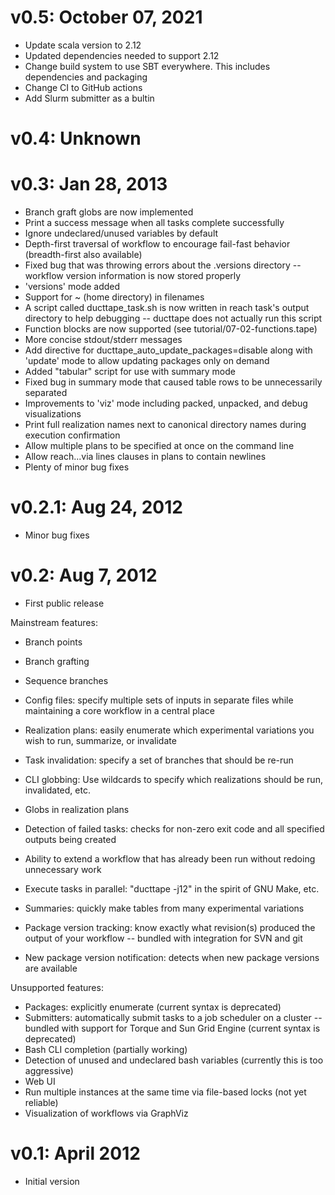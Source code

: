 v0.5: October 07, 2021
==================
* Update scala version to 2.12
* Updated dependencies needed to support 2.12
* Change build system to use SBT everywhere. This includes dependencies and packaging
* Change CI to GitHub actions
* Add Slurm submitter as a bultin

v0.4: Unknown
==================

v0.3: Jan 28, 2013
==================

* Branch graft globs are now implemented
* Print a success message when all tasks complete successfully
* Ignore undeclared/unused variables by default
* Depth-first traversal of workflow to encourage fail-fast behavior (breadth-first also available)
* Fixed bug that was throwing errors about the .versions directory -- workflow version information is now stored properly
* 'versions' mode added
* Support for ~ (home directory) in filenames
* A script called ducttape_task.sh is now written in reach task's output directory to help debugging -- ducttape does not actually run this script
* Function blocks are now supported (see tutorial/07-02-functions.tape)
* More concise stdout/stderr messages
* Add directive for ducttape_auto_update_packages=disable along with 'update' mode to allow updating packages only on demand
* Added "tabular" script for use with summary mode
* Fixed bug in summary mode that caused table rows to be unnecessarily separated
* Improvements to 'viz' mode including packed, unpacked, and debug visualizations
* Print full realization names next to canonical directory names during execution confirmation
* Allow multiple plans to be specified at once on the command line
* Allow reach...via lines clauses in plans to contain newlines
* Plenty of minor bug fixes

v0.2.1: Aug 24, 2012
===================

* Minor bug fixes

v0.2: Aug 7, 2012
==================

* First public release

Mainstream features:

* Branch points
* Branch grafting
* Sequence branches
* Config files: specify multiple sets of inputs in separate files while maintaining a core workflow in a central place
* Realization plans: easily enumerate which experimental variations you wish to run, summarize, or invalidate
* Task invalidation: specify a set of branches that should be re-run
* CLI globbing: Use wildcards to specify which realizations should be run, invalidated, etc.
* Globs in realization plans
* Detection of failed tasks: checks for non-zero exit code and all specified outputs being created
* Ability to extend a workflow that has already been run without redoing unnecessary work
* Execute tasks in parallel: "ducttape -j12" in the spirit of GNU Make, etc.
* Summaries: quickly make tables from many experimental variations

* Package version tracking: know exactly what revision(s) produced the output of your workflow -- bundled with integration for SVN and git
* New package version notification: detects when new package versions are available

Unsupported features:

* Packages: explicitly enumerate (current syntax is deprecated)
* Submitters: automatically submit tasks to a job scheduler on a cluster -- bundled with support for Torque and Sun Grid Engine (current syntax is deprecated)
* Bash CLI completion (partially working)
* Detection of unused and undeclared bash variables (currently this is too aggressive)
* Web UI
* Run multiple instances at the same time via file-based locks (not yet reliable)
* Visualization of workflows via GraphViz


v0.1: April 2012
================

* Initial version
